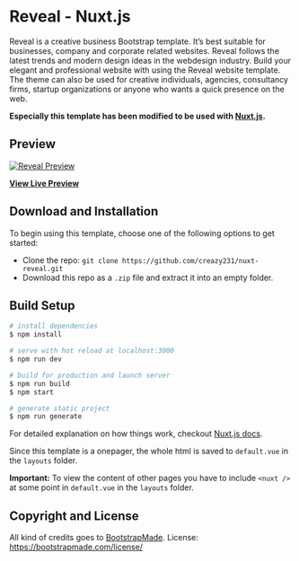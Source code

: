 # Reveal - Nuxt.js
  
Reveal is a creative business Bootstrap template. It’s best suitable for businesses, company and corporate related websites. Reveal follows the latest trends and modern design ideas in the webdesign industry. Build your elegant and professional website with using the Reveal website template. The theme can also be used for creative individuals, agencies, consultancy firms, startup organizations or anyone who wants a quick presence on the web.

**Especially this template has been modified to be used with [Nuxt.js](https://nuxtjs.org/).**

  
## Preview  
  
[![Reveal Preview](https://bootstrapmade.com/wp-content/themefiles/Reveal/800.png)](https://bootstrapmade.com/demo/Reveal/)  
  
**[View Live Preview](https://bootstrapmade.com/demo/Reveal/)**

## Download and Installation
To begin using this template, choose one of the following options to get started:  
* Clone the repo: `git clone https://github.com/creazy231/nuxt-reveal.git`
* Download this repo as a `.zip` file and extract it into an empty folder.

## Build Setup
``` bash
# install dependencies
$ npm install

# serve with hot reload at localhost:3000
$ npm run dev

# build for production and launch server
$ npm run build
$ npm start

# generate static project
$ npm run generate
```
For detailed explanation on how things work, checkout [Nuxt.js docs](https://nuxtjs.org).

Since this template is a onepager, the whole html is saved to `default.vue` in the `layouts` folder.

**Important:**
To view the content of other pages you have to include `<nuxt />` at some point in `default.vue` in the `layouts` folder.

  
## Copyright and License  
  
All kind of credits goes to [BootstrapMade](https://bootstrapmade.com).
License: https://bootstrapmade.com/license/